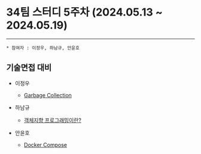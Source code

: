 
# 34팀 스터디 5주차 (2024.05.13 ~ 2024.05.19)

---
    * 참여자 : 이정우, 하남규, 안윤호
## 기술면접 대비

* 이정우
    - [Garbage Collection](https://wjddn3751.tistory.com/22)

* 하남규
    - [객체지향 프로그래밍이란?](https://nimble-magpie-173.notion.site/fa2198a449be41f9a37355dea23f310c)

* 안윤호
    - [Docker Compose](https://contra-innate.tistory.com/10)
